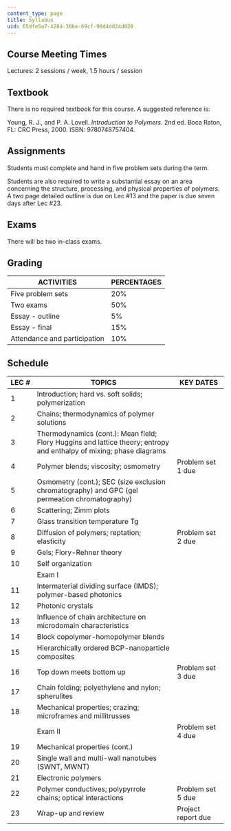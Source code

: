 ```yaml
---
content_type: page
title: Syllabus
uid: 65dfe5a7-4284-366e-69cf-90d4dd24d820
---
```


Course Meeting Times
--------------------

Lectures: 2 sessions / week, 1.5 hours / session

Textbook
--------

There is no required textbook for this course. A suggested reference is:

Young, R. J., and P. A. Lovell. _Introduction to Polymers_. 2nd ed. Boca Raton, FL: CRC Press, 2000. ISBN: 9780748757404.

Assignments
-----------

Students must complete and hand in five problem sets during the term.

Students are also required to write a substantial essay on an area concerning the structure, processing, and physical properties of polymers. A two page detailed outline is due on Lec #13 and the paper is due seven days after Lec #23.

Exams
-----

There will be two in-class exams.

Grading
-------

| ACTIVITIES | PERCENTAGES |
| --- | --- |
| Five problem sets | 20% |
| Two exams | 50% |
| Essay - outline | 5% |
| Essay - final | 15% |
| Attendance and participation | 10% 

  

Schedule
--------

| LEC # | TOPICS | KEY DATES |
| --- | --- | --- |
| 1 | Introduction; hard vs. soft solids; polymerization |  |
| 2 | Chains; thermodynamics of polymer solutions |  |
| 3 | Thermodynamics (cont.): Mean field; Flory Huggins and lattice theory; entropy and enthalpy of mixing; phase diagrams |  |
| 4 | Polymer blends; viscosity; osmometry | Problem set 1 due |
| 5 | Osmometry (cont.); SEC (size exclusion chromatography) and GPC (gel permeation chromatography) |  |
| 6 | Scattering; Zimm plots |  |
| 7 | Glass transition temperature Tg |  |
| 8 | Diffusion of polymers; reptation; elasticity | Problem set 2 due |
| 9 | Gels; Flory-Rehner theory |  |
| 10 | Self organization |  |
|  | Exam I |  |
| 11 | Intermaterial dividing surface (IMDS); polymer-based photonics |  |
| 12 | Photonic crystals |  |
| 13 | Influence of chain architecture on microdomain characteristics |  |
| 14 | Block copolymer-homopolymer blends |  |
| 15 | Hierarchically ordered BCP-nanoparticle composites |  |
| 16 | Top down meets bottom up | Problem set 3 due |
| 17 | Chain folding; polyethylene and nylon; spherulites |  |
| 18 | Mechanical properties; crazing; microframes and millitrusses |  |
|  | Exam II | Problem set 4 due |
| 19 | Mechanical properties (cont.) |  |
| 20 | Single wall and multi-wall nanotubes (SWNT, MWNT) |  |
| 21 | Electronic polymers |  |
| 22 | Polymer conductives; polypyrrole chains; optical interactions | Problem set 5 due |
| 23 | Wrap-up and review | Project report due